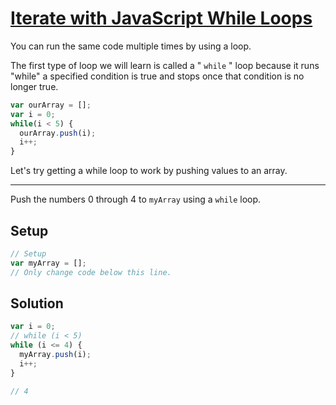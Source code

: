 # [Iterate with JavaScript While Loops](https://learn.freecodecamp.org/javascript-algorithms-and-data-structures/basic-javascript/iterate-with-javascript-while-loops)

You can run the same code multiple times by using a loop.

The first type of loop we will learn is called a " `while` " loop because it runs "while" a specified condition is true and stops once that condition is no longer true.

```js
var ourArray = [];
var i = 0;
while(i < 5) {
  ourArray.push(i);
  i++;
}
```

Let's try getting a while loop to work by pushing values to an array.

---

Push the numbers 0 through 4 to `myArray` using a `while` loop.

## Setup

```js
// Setup
var myArray = [];
// Only change code below this line.
```

## Solution

```js
var i = 0;
// while (i < 5)
while (i <= 4) {
  myArray.push(i);
  i++;
}

// 4
```